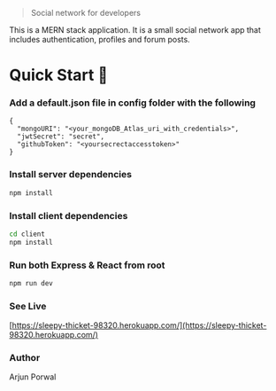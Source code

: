 > Social network for developers

This is a MERN stack application. It is a small social network app that includes authentication, profiles and forum posts.

# Quick Start 🚀

### Add a default.json file in config folder with the following

```
{
  "mongoURI": "<your_mongoDB_Atlas_uri_with_credentials>",
  "jwtSecret": "secret",
  "githubToken": "<yoursecrectaccesstoken>"
}
```

### Install server dependencies

```bash
npm install
```

### Install client dependencies

```bash
cd client
npm install
```

### Run both Express & React from root

```bash
npm run dev
```

### See Live
[https://sleepy-thicket-98320.herokuapp.com/](https://sleepy-thicket-98320.herokuapp.com/)

### Author

Arjun Porwal
